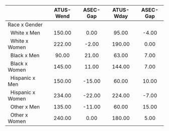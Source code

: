 
|                      |    ATUS-Wend |     ASEC-Gap |    ATUS-Wday |     ASEC-Gap |
| -------------------- | :----------: | :----------: | :----------: | :----------: |
| Race x Gender        |              |              |              |              |
| &nbsp;&nbsp;White x Men |       150.00 |         0.00 |        95.00 |        -4.00 |
| &nbsp;&nbsp;White x Women |       222.00 |        -2.00 |       190.00 |         0.00 |
| &nbsp;&nbsp;Black x Men |        90.00 |        21.00 |        63.00 |         7.00 |
| &nbsp;&nbsp;Black x Women |       145.00 |        11.00 |       144.00 |         7.00 |
| &nbsp;&nbsp;Hispanic x Men |       150.00 |       -15.00 |        60.00 |        10.00 |
| &nbsp;&nbsp;Hispanic x Women |       234.00 |       -22.00 |       224.00 |        -7.00 |
| &nbsp;&nbsp;Other x Men |       135.00 |       -11.00 |        60.00 |        15.00 |
| &nbsp;&nbsp;Other x Women |       240.00 |         0.00 |       180.00 |         5.00 |

